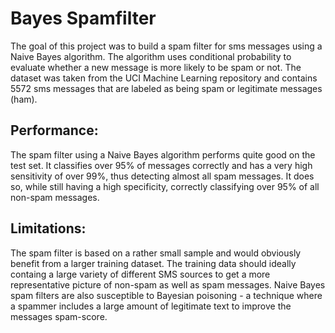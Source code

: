 # Bayes Spamfilter
The goal of this project was to build a spam filter for sms messages using a Naive Bayes algorithm. The algorithm uses conditional probability to evaluate whether a new message is more likely to be spam or not. The dataset was taken from the UCI Machine Learning repository and contains 5572 sms messages that are labeled as being spam or legitimate messages (ham).

## Performance:
The spam filter using a Naive Bayes algorithm performs quite good on the test set. It classifies over 95% of messages correctly and has a very high sensitivity of over 99%, thus detecting almost all spam messages. It does so, while still having a high specificity, correctly classifying over 95% of all non-spam messages.

## Limitations:
The spam filter is based on a rather small sample and would obviously benefit from a larger training dataset. The training data should ideally containg a large variety of different SMS sources to get a more representative picture of non-spam as well as spam messages. Naive Bayes spam filters are also susceptible to Bayesian poisoning - a technique where a spammer includes a large amount of legitimate text to improve the messages spam-score.
